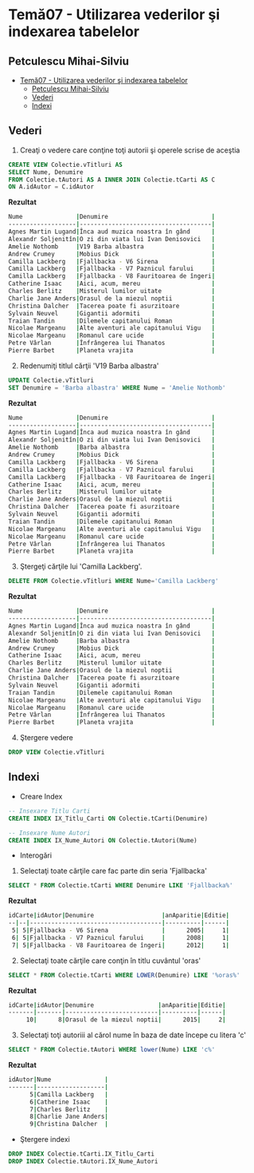 # Temă07 - Utilizarea vederilor şi indexarea tabelelor

## Petculescu Mihai-Silviu

- [Temă07 - Utilizarea vederilor şi indexarea tabelelor](#temă07---utilizarea-vederilor-şi-indexarea-tabelelor)
  - [Petculescu Mihai-Silviu](#petculescu-mihai-silviu)
  - [Vederi](#vederi)
  - [Indexi](#indexi)

## Vederi

1. Creaţi o vedere care conţine toţi autorii şi operele scrise de aceştia

```sql
CREATE VIEW Colectie.vTitluri AS
SELECT Nume, Denumire
FROM Colectie.tAutori AS A INNER JOIN Colectie.tCarti AS C
ON A.idAutor = C.idAutor 
```

**Rezultat**

```bash
Nume               |Denumire                             |
-------------------|-------------------------------------|
Agnes Martin Lugand|Înca aud muzica noastra în gând      |
Alexandr Soljenitîn|O zi din viata lui Ivan Denisovici   |
Amelie Nothomb     |V19 Barba albastra                   |
Andrew Crumey      |Mobius Dick                          |
Camilla Lackberg   |Fjallbacka - V6 Sirena               |
Camilla Lackberg   |Fjallbacka - V7 Paznicul farului     |
Camilla Lackberg   |Fjallbacka - V8 Fauritoarea de îngeri|
Catherine Isaac    |Aici, acum, mereu                    |
Charles Berlitz    |Misterul lumilor uitate              |
Charlie Jane Anders|Orasul de la miezul noptii           |
Christina Dalcher  |Tacerea poate fi asurzitoare         |
Sylvain Neuvel     |Gigantii adormiti                    |
Traian Tandin      |Dilemele capitanului Roman           |
Nicolae Margeanu   |Alte aventuri ale capitanului Vigu   |
Nicolae Margeanu   |Romanul care ucide                   |
Petre Vârlan       |Înfrângerea lui Thanatos             |
Pierre Barbet      |Planeta vrajita                      |
```

2. Redenumiţi titlul cărţii 'V19 Barba albastra'

```sql
UPDATE Colectie.vTitluri
SET Denumire = 'Barba albastra' WHERE Nume = 'Amelie Nothomb'
```

**Rezultat**

```bash
Nume               |Denumire                             |
-------------------|-------------------------------------|
Agnes Martin Lugand|Înca aud muzica noastra în gând      |
Alexandr Soljenitîn|O zi din viata lui Ivan Denisovici   |
Amelie Nothomb     |Barba albastra                       |
Andrew Crumey      |Mobius Dick                          |
Camilla Lackberg   |Fjallbacka - V6 Sirena               |
Camilla Lackberg   |Fjallbacka - V7 Paznicul farului     |
Camilla Lackberg   |Fjallbacka - V8 Fauritoarea de îngeri|
Catherine Isaac    |Aici, acum, mereu                    |
Charles Berlitz    |Misterul lumilor uitate              |
Charlie Jane Anders|Orasul de la miezul noptii           |
Christina Dalcher  |Tacerea poate fi asurzitoare         |
Sylvain Neuvel     |Gigantii adormiti                    |
Traian Tandin      |Dilemele capitanului Roman           |
Nicolae Margeanu   |Alte aventuri ale capitanului Vigu   |
Nicolae Margeanu   |Romanul care ucide                   |
Petre Vârlan       |Înfrângerea lui Thanatos             |
Pierre Barbet      |Planeta vrajita                      |
```

3. Ştergeţi cărţile lui 'Camilla Lackberg'.

```sql
DELETE FROM Colectie.vTitluri WHERE Nume='Camilla Lackberg'
```

**Rezultat**

```bash
Nume               |Denumire                             |
-------------------|-------------------------------------|
Agnes Martin Lugand|Înca aud muzica noastra în gând      |
Alexandr Soljenitîn|O zi din viata lui Ivan Denisovici   |
Amelie Nothomb     |Barba albastra                       |
Andrew Crumey      |Mobius Dick                          |
Catherine Isaac    |Aici, acum, mereu                    |
Charles Berlitz    |Misterul lumilor uitate              |
Charlie Jane Anders|Orasul de la miezul noptii           |
Christina Dalcher  |Tacerea poate fi asurzitoare         |
Sylvain Neuvel     |Gigantii adormiti                    |
Traian Tandin      |Dilemele capitanului Roman           |
Nicolae Margeanu   |Alte aventuri ale capitanului Vigu   |
Nicolae Margeanu   |Romanul care ucide                   |
Petre Vârlan       |Înfrângerea lui Thanatos             |
Pierre Barbet      |Planeta vrajita                      |
```

4. Ştergere vedere

```sql
DROP VIEW Colectie.vTitluri
```

## Indexi

- Creare Index

```sql
-- Insexare Titlu Carti
CREATE INDEX IX_Titlu_Carti ON Colectie.tCarti(Denumire)

-- Insexare Nume Autori
CREATE INDEX IX_Nume_Autori ON Colectie.tAutori(Nume)
```

- Interogări

1. Selectaţi toate cărţile care fac parte din seria 'Fjallbacka'

```sql
SELECT * FROM Colectie.tCarti WHERE Denumire LIKE 'Fjallbacka%'
```

**Rezultat**

```bash
idCarte|idAutor|Denumire                   |anAparitie|Editie|
--|--|-------------------------------------|----------|------|
 5| 5|Fjallbacka - V6 Sirena               |      2005|     1|
 6| 5|Fjallbacka - V7 Paznicul farului     |      2008|     1|
 7| 5|Fjallbacka - V8 Fauritoarea de îngeri|      2012|     1| 
```

2. Selectaţi toate cărţile care conţin în titlu cuvântul 'oras'

```sql
SELECT * FROM Colectie.tCarti WHERE LOWER(Denumire) LIKE '%oras%'
```

**Rezultat**

```bash
idCarte|idAutor|Denumire                  |anAparitie|Editie|
-------|-------|--------------------------|----------|------|
     10|      8|Orasul de la miezul noptii|      2015|     2|
```

3. Selectaţi toţi autoriii al cărol nume în baza de date începe cu litera 'c'

```sql
SELECT * FROM Colectie.tAutori WHERE lower(Nume) LIKE 'c%'
```

**Rezultat**

```bash
idAutor|Nume               |
-------|-------------------|
      5|Camilla Lackberg   |
      6|Catherine Isaac    |
      7|Charles Berlitz    |
      8|Charlie Jane Anders|
      9|Christina Dalcher  |
```

- Ştergere indexi

```sql
DROP INDEX Colectie.tCarti.IX_Titlu_Carti
DROP INDEX Colectie.tAutori.IX_Nume_Autori
```

